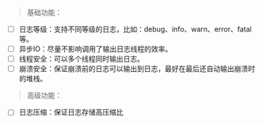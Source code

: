 
> 基础功能：
- [ ] 日志等级：支持不同等级的日志，比如：debug、info、warn、error、fatal等。
- [ ] 异步IO：尽量不影响调用了输出日志线程的效率。
- [ ] 线程安全：可以多个线程同时输出日志。
- [ ] 崩溃安全：保证崩溃前的日志可以输出到日志，最好在最后还自动输出崩溃时的堆栈。

> 高级功能：
- [ ] 日志压缩：保证日志存储高压缩比



